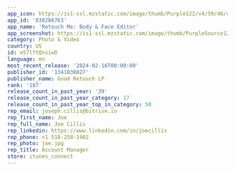 ```yaml
---
app_icon: https://is1-ssl.mzstatic.com/image/thumb/Purple122/v4/59/48/cc/5948cc0e-9830-ddee-8c6f-a3887103124d/AppIcon_1-0-0-1x_U007epad-0-0-0-85-220.png/1024x1024bb.png
app_id: '830286763'
app_name: 'Retouch Me: Body & Face Editor'
app_screenshot: https://is1-ssl.mzstatic.com/image/thumb/PurpleSource126/v4/fe/f6/e6/fef6e6e8-affb-d937-afbe-bec5ddfd6ad1/be7100de-c0e2-4c5c-af1c-a851bf12efa3_1._RTM_iOS_Body_English_1242x2688.png/1242x2688bb.png
category: Photo & Video
country: US
id: e57lftQnsiwD
language: en
most_recent_release: '2024-02-16T00:00:00'
publisher_id: '1341830827'
publisher_name: Good Retouch LP
rank: '187'
release_count_in_past_year: '39'
release_count_in_past_year_category: 17
release_count_in_past_year_top_in_category: 50
rep_email: joseph.cillis@bitrise.io
rep_first_name: Joe
rep_full_name: Joe Cillis
rep_linkedin: https://www.linkedin.com/in/joecillis
rep_phone: +1 518-258-1902
rep_photo: joe.jpg
rep_title: Account Manager
store: itunes_connect
---
```

